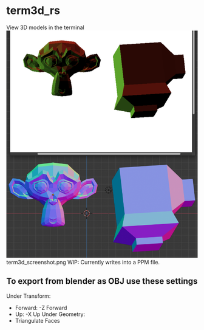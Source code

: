 # term3d_rs
View 3D models in the terminal
![3D models will be rendered with only gemetry taken into account](term3d_screenshot.png "Screenshot of output of term3d in PPM file (above) and the 3D editor blender (below)")
term3d_screenshot.png
WIP: Currently writes into a PPM file.

## To export from blender as OBJ use these settings
Under Transform:
* Forward: -Z Forward
* Up: -X Up
Under Geometry:
* Triangulate Faces

